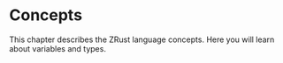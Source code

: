 # Concepts

This chapter describes the ZRust language concepts. Here you will learn about
variables and types.
